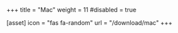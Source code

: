 +++
title = "Mac"
weight = 11
#disabled = true

[asset]
  icon = "fas fa-random"
  url = "/download/mac"
+++


